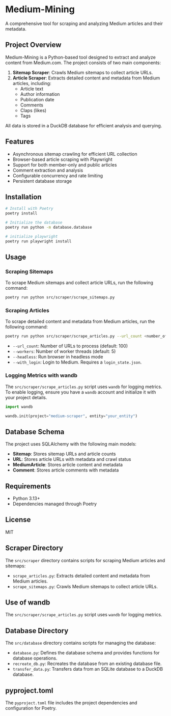 # Medium-Mining

A comprehensive tool for scraping and analyzing Medium articles and their metadata.

## Project Overview

Medium-Mining is a Python-based tool designed to extract and analyze content from Medium.com. The project consists of two main components:

1. **Sitemap Scraper**: Crawls Medium sitemaps to collect article URLs.
2. **Article Scraper**: Extracts detailed content and metadata from Medium articles, including:
   - Article text
   - Author information
   - Publication date
   - Comments
   - Claps (likes)
   - Tags

All data is stored in a DuckDB database for efficient analysis and querying.

## Features

- Asynchronous sitemap crawling for efficient URL collection
- Browser-based article scraping with Playwright
- Support for both member-only and public articles
- Comment extraction and analysis
- Configurable concurrency and rate limiting
- Persistent database storage

## Installation

```bash
# Install with Poetry
poetry install

# Initialize the database
poetry run python -m database.database

# initialize playwright
poetry run playwright install
```

## Usage

### Scraping Sitemaps

To scrape Medium sitemaps and collect article URLs, run the following command:

```bash
poetry run python src/scraper/scrape_sitemaps.py
```

### Scraping Articles

To scrape detailed content and metadata from Medium articles, run the following command:

```bash
poetry run python src/scraper/scrape_articles.py --url_count <number_of_urls> --workers <number_of_workers> --headless --with_login
```

- `--url_count`: Number of URLs to process (default: 100)
- `--workers`: Number of worker threads (default: 5)
- `--headless`: Run browser in headless mode
- `--with_login`: Login to Medium. Requires a `login_state.json`.

### Logging Metrics with wandb

The `src/scraper/scrape_articles.py` script uses `wandb` for logging metrics. To enable logging, ensure you have a `wandb` account and initialize it with your project details.

```python
import wandb

wandb.init(project="medium-scraper", entity="your_entity")
```

## Database Schema

The project uses SQLAlchemy with the following main models:

- **Sitemap**: Stores sitemap URLs and article counts
- **URL**: Stores article URLs with metadata and crawl status
- **MediumArticle**: Stores article content and metadata
- **Comment**: Stores article comments with metadata

## Requirements

- Python 3.13+
- Dependencies managed through Poetry

## License

MIT

## Scraper Directory

The `src/scraper` directory contains scripts for scraping Medium articles and sitemaps:

- `scrape_articles.py`: Extracts detailed content and metadata from Medium articles.
- `scrape_sitemaps.py`: Crawls Medium sitemaps to collect article URLs.

## Use of wandb

The `src/scraper/scrape_articles.py` script uses `wandb` for logging metrics.

## Database Directory

The `src/database` directory contains scripts for managing the database:

- `database.py`: Defines the database schema and provides functions for database operations.
- `recreate_db.py`: Recreates the database from an existing database file.
- `transfer_data.py`: Transfers data from an SQLite database to a DuckDB database.

## pyproject.toml

The `pyproject.toml` file includes the project dependencies and configuration for Poetry.
